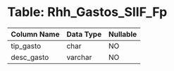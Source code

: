 # Table: Rhh_Gastos_SIIF_Fp

| Column Name | Data Type | Nullable |
|-------------|-----------|----------|
| tip_gasto | char | NO |
| desc_gasto | varchar | NO |
